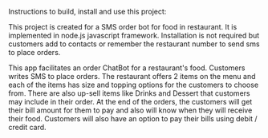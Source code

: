 Instructions to build, install and use this project:

This project is created for a SMS order bot for food in restaurant. It is implemented in node.js javascript framework. Installation is not required but customers add to contacts or remember the restaurant number to send sms to place orders.

This app facilitates an order ChatBot for a restaurant's food. Customers writes SMS to place orders. The restaurant offers 2 items on the menu and each of the items has size and topping options for the customers to choose from. There are also up-sell items like Drinks and Dessert that customers may include in their order. At the end of the orders, the customers will get their bill amount for them to pay and also will know when they will receive their food. Customers will also have an option to pay their bills using debit / credit card.